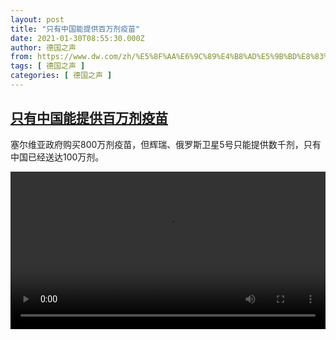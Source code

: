 ```yaml
---
layout: post
title: "只有中国能提供百万剂疫苗"
date: 2021-01-30T08:55:30.000Z
author: 德国之声
from: https://www.dw.com/zh/%E5%8F%AA%E6%9C%89%E4%B8%AD%E5%9B%BD%E8%83%BD%E6%8F%90%E4%BE%9B%E7%99%BE%E4%B8%87%E5%89%82%E7%96%AB%E8%8B%97/a-56388825
tags: [ 德国之声 ]
categories: [ 德国之声 ]
---
```

<!--1611996930000-->
[只有中国能提供百万剂疫苗](https://www.dw.com/zh/%E5%8F%AA%E6%9C%89%E4%B8%AD%E5%9B%BD%E8%83%BD%E6%8F%90%E4%BE%9B%E7%99%BE%E4%B8%87%E5%89%82%E7%96%AB%E8%8B%97/a-56388825)
------

<div>
<p>塞尔维亚政府购买800万剂疫苗，但辉瑞、俄罗斯卫星5号只能提供数千剂，只有中国已经送达100万剂。</small></p><video src="https://tvdownloaddw-a.akamaihd.net/dwtv_video/flv/vdt_zh/2021/bchi210129_001_68d20serbia-1_sd_sor.mp4" controls style="width:100%"></video>
</div>
